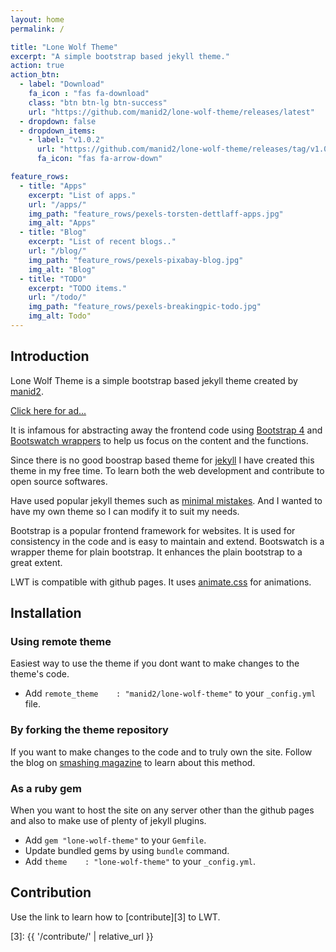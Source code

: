 ```yaml
---
layout: home
permalink: /

title: "Lone Wolf Theme"
excerpt: "A simple bootstrap based jekyll theme."
action: true
action_btn:
  - label: "Download"
    fa_icon : "fas fa-download"
    class: "btn btn-lg btn-success"
    url: "https://github.com/manid2/lone-wolf-theme/releases/latest"
  - dropdown: false
  - dropdown_items:
    - label: "v1.0.2"
      url: "https://github.com/manid2/lone-wolf-theme/releases/tag/v1.0.2"
      fa_icon: "fas fa-arrow-down"

feature_rows:
  - title: "Apps"
    excerpt: "List of apps."
    url: "/apps/"
    img_path: "feature_rows/pexels-torsten-dettlaff-apps.jpg"
    img_alt: "Apps"
  - title: "Blog"
    excerpt: "List of recent blogs.."
    url: "/blog/"
    img_path: "feature_rows/pexels-pixabay-blog.jpg"
    img_alt: "Blog"
  - title: "TODO"
    excerpt: "TODO items."
    url: "/todo/"
    img_path: "feature_rows/pexels-breakingpic-todo.jpg"
    img_alt: Todo"
---
```


## Introduction

Lone Wolf Theme is a simple bootstrap based jekyll theme created by
[manid2][2].

[Click here for ad...][adsterra_dl]

It is infamous for abstracting away the frontend code using [Bootstrap 4][bs4]
and [Bootswatch wrappers][bootswatch] to help us focus on the
<span class="badge badge-primary">content</span> and the
<span class="badge badge-primary">functions</span>.

Since there is no good boostrap based theme for [jekyll][jekyll]
I have created this theme in my free time.
To learn both the web development and contribute to open source softwares.

Have used popular jekyll themes such as [minimal mistakes][min-mis].
And I wanted to have my own theme so I can modify it to suit my needs.

Bootstrap is a popular frontend framework for websites.
It is used for consistency in the code and is easy to maintain and extend.
Bootswatch is a wrapper theme for plain bootstrap.
It enhances the plain bootstrap to a great extent.

LWT is compatible with github pages.
It uses [animate.css][ani-css] for animations.

## Installation

### Using remote theme

Easiest way to use the theme if you dont want to make changes to the theme's
code.

- Add `remote_theme    : "manid2/lone-wolf-theme"` to your `_config.yml` file.

### By forking the theme repository

If you want to make changes to the code and to truly own the site.
Follow the blog on [smashing magazine][sm-gh-pages] to learn about this method.

### As a ruby gem

When you want to host the site on any server other than the github pages
and also to make use of plenty of jekyll plugins.

- Add `gem "lone-wolf-theme"` to your `Gemfile`.
- Update bundled gems by using `bundle` command.
- Add `theme    : "lone-wolf-theme"` to your `_config.yml`.

## Contribution

Use the link to learn how to [contribute][3] to LWT.

<!-- Links in the post -->
[jekyll]: https://jekyllrb.com/
[min-mis]: https://mmistakes.github.io/minimal-mistakes/
[sm-gh-pages]: https://www.smashingmagazine.com/2014/08/build-blog-jekyll-github-pages/
[bs4]: https://getbootstrap.com/
[bootswatch]: https://bootswatch.com/
[gh-gems]: https://pages.github.com/versions/
[ani-css]: https://daneden.github.io/animate.css/

[1]: https://manid2.github.io/lone-wolf-theme/
[2]: https://manid2.gitlab.io/
[3]: {{ '/contribute/' | relative_url }}

[adsterra_dl]: https://www.highcpmrevenuegate.com/tk17ncqp?key=484c772258d73d54a528cc874518bfaa
